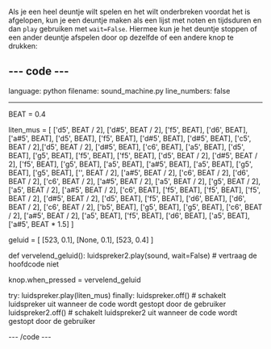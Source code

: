 Als je een heel deuntje wilt spelen en het wilt onderbreken voordat het is afgelopen, kun je een deuntje maken als een lijst met noten en tijdsduren en dan `play` gebruiken met `wait=False`. Hiermee kun je het deuntje stoppen of een ander deuntje afspelen door op dezelfde of een andere knop te drukken:

--- code ---
---
language: python
filename: sound_machine.py
line_numbers: false

---
BEAT = 0.4

liten_mus = [ ['d5', BEAT / 2], ['d#5', BEAT / 2], ['f5', BEAT], ['d6', BEAT], ['a#5', BEAT], ['d5', BEAT],
              ['f5', BEAT], ['d#5', BEAT], ['d#5', BEAT], ['c5', BEAT / 2],['d5', BEAT / 2], ['d#5', BEAT],
              ['c6', BEAT], ['a5', BEAT], ['d5', BEAT], ['g5', BEAT], ['f5', BEAT], ['f5', BEAT], ['d5', BEAT / 2],
              ['d#5', BEAT / 2], ['f5', BEAT], ['g5', BEAT], ['a5', BEAT], ['a#5', BEAT], ['a5', BEAT], ['g5', BEAT],
              ['g5', BEAT], ['', BEAT / 2], ['a#5', BEAT / 2], ['c6', BEAT / 2], ['d6', BEAT / 2], ['c6', BEAT / 2],
              ['a#5', BEAT / 2], ['a5', BEAT / 2], ['g5', BEAT / 2], ['a5', BEAT / 2], ['a#5', BEAT / 2], ['c6', BEAT],
              ['f5', BEAT], ['f5', BEAT], ['f5', BEAT / 2], ['d#5', BEAT / 2], ['d5', BEAT], ['f5', BEAT], ['d6', BEAT],
              ['d6', BEAT / 2], ['c6', BEAT / 2], ['b5', BEAT], ['g5', BEAT], ['g5', BEAT], ['c6', BEAT / 2],
              ['a#5', BEAT / 2], ['a5', BEAT], ['f5', BEAT], ['d6', BEAT], ['a5', BEAT], ['a#5', BEAT * 1.5] ]

geluid = [ [523, 0.1], [None, 0.1], [523, 0.4] ]

def vervelend_geluid():
    luidspreker2.play(sound, wait=False) # vertraag de hoofdcode niet

knop.when_pressed = vervelend_geluid

try:
    luidspreker.play(liten_mus)
finally:
    luidspreker.off() # schakelt luidspreker uit wanneer de code wordt gestopt door de gebruiker
    luidspreker2.off() # schakelt luidspreker2 uit wanneer de code wordt gestopt door de gebruiker

--- /code ---
